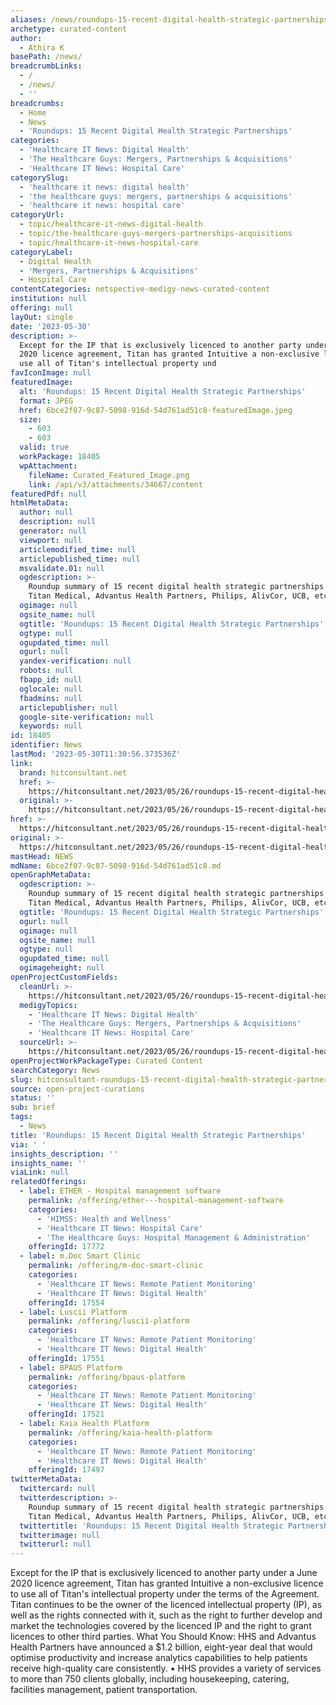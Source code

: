 ```yaml
---
aliases: /news/roundups-15-recent-digital-health-strategic-partnerships
archetype: curated-content
author:
  - Athira K
basePath: /news/
breadcrumbLinks:
  - /
  - /news/
  - ''
breadcrumbs:
  - Home
  - News
  - 'Roundups: 15 Recent Digital Health Strategic Partnerships'
categories:
  - 'Healthcare IT News: Digital Health'
  - 'The Healthcare Guys: Mergers, Partnerships & Acquisitions'
  - 'Healthcare IT News: Hospital Care'
categorySlug:
  - 'healthcare it news: digital health'
  - 'the healthcare guys: mergers, partnerships & acquisitions'
  - 'healthcare it news: hospital care'
categoryUrl:
  - topic/healthcare-it-news-digital-health
  - topic/the-healthcare-guys-mergers-partnerships-acquisitions
  - topic/healthcare-it-news-hospital-care
categoryLabel:
  - Digital Health
  - 'Mergers, Partnerships & Acquisitions'
  - Hospital Care
contentCategories: netspective-medigy-news-curated-content
institution: null
offering: null
layOut: single
date: '2023-05-30'
description: >-
  Except for the IP that is exclusively licenced to another party under a June
  2020 licence agreement, Titan has granted Intuitive a non-exclusive licence to
  use all of Titan's intellectual property und
favIconImage: null
featuredImage:
  alt: 'Roundups: 15 Recent Digital Health Strategic Partnerships'
  format: JPEG
  href: 6bce2f07-9c87-5098-916d-54d761ad51c8-featuredImage.jpeg
  size:
    - 603
    - 603
  valid: true
  workPackage: 18405
  wpAttachment:
    fileName: Curated_Featured_Image.png
    link: /api/v3/attachments/34667/content
featuredPdf: null
htmlMetaData:
  author: null
  description: null
  generator: null
  viewport: null
  articlemodified_time: null
  articlepublished_time: null
  msvalidate.01: null
  ogdescription: >-
    Roundup summary of 15 recent digital health strategic partnerships from
    Titan Medical, Advantus Health Partners, Philips, AlivCor, UCB, etc.
  ogimage: null
  ogsite_name: null
  ogtitle: 'Roundups: 15 Recent Digital Health Strategic Partnerships'
  ogtype: null
  ogupdated_time: null
  ogurl: null
  yandex-verification: null
  robots: null
  fbapp_id: null
  oglocale: null
  fbadmins: null
  articlepublisher: null
  google-site-verification: null
  keywords: null
id: 18405
identifier: News
lastMod: '2023-05-30T11:30:56.373536Z'
link:
  brand: hitconsultant.net
  href: >-
    https://hitconsultant.net/2023/05/26/roundups-15-recent-digital-health-strategic-partnerships/
  original: >-
    https://hitconsultant.net/2023/05/26/roundups-15-recent-digital-health-strategic-partnerships/
href: >-
  https://hitconsultant.net/2023/05/26/roundups-15-recent-digital-health-strategic-partnerships/
original: >-
  https://hitconsultant.net/2023/05/26/roundups-15-recent-digital-health-strategic-partnerships/
mastHead: NEWS
mdName: 6bce2f07-9c87-5098-916d-54d761ad51c8.md
openGraphMetaData:
  ogdescription: >-
    Roundup summary of 15 recent digital health strategic partnerships from
    Titan Medical, Advantus Health Partners, Philips, AlivCor, UCB, etc.
  ogtitle: 'Roundups: 15 Recent Digital Health Strategic Partnerships'
  ogurl: null
  ogimage: null
  ogsite_name: null
  ogtype: null
  ogupdated_time: null
  ogimageheight: null
openProjectCustomFields:
  cleanUrl: >-
    https://hitconsultant.net/2023/05/26/roundups-15-recent-digital-health-strategic-partnerships/
  medigyTopics:
    - 'Healthcare IT News: Digital Health'
    - 'The Healthcare Guys: Mergers, Partnerships & Acquisitions'
    - 'Healthcare IT News: Hospital Care'
  sourceUrl: >-
    https://hitconsultant.net/2023/05/26/roundups-15-recent-digital-health-strategic-partnerships/
openProjectWorkPackageType: Curated Content
searchCategory: News
slug: hitconsultant-roundups-15-recent-digital-health-strategic-partnerships
source: open-project-curations
status: ''
sub: brief
tags:
  - News
title: 'Roundups: 15 Recent Digital Health Strategic Partnerships'
via: ' '
insights_description: ''
insights_name: ''
viaLink: null
relatedOfferings:
  - label: ETHER - Hospital management software
    permalink: /offering/ether---hospital-management-software
    categories:
      - 'HIMSS: Health and Wellness'
      - 'Healthcare IT News: Hospital Care'
      - 'The Healthcare Guys: Hospital Management & Administration'
    offeringId: 17772
  - label: m.Doc Smart Clinic
    permalink: /offering/m-doc-smart-clinic
    categories:
      - 'Healthcare IT News: Remote Patient Monitoring'
      - 'Healthcare IT News: Digital Health'
    offeringId: 17554
  - label: Luscii Platform
    permalink: /offering/luscii-platform
    categories:
      - 'Healthcare IT News: Remote Patient Monitoring'
      - 'Healthcare IT News: Digital Health'
    offeringId: 17551
  - label: BPAUS Platform
    permalink: /offering/bpaus-platform
    categories:
      - 'Healthcare IT News: Remote Patient Monitoring'
      - 'Healthcare IT News: Digital Health'
    offeringId: 17521
  - label: Kaia Health Platform
    permalink: /offering/kaia-health-platform
    categories:
      - 'Healthcare IT News: Remote Patient Monitoring'
      - 'Healthcare IT News: Digital Health'
    offeringId: 17497
twitterMetaData:
  twittercard: null
  twitterdescription: >-
    Roundup summary of 15 recent digital health strategic partnerships from
    Titan Medical, Advantus Health Partners, Philips, AlivCor, UCB, etc.
  twittertitle: 'Roundups: 15 Recent Digital Health Strategic Partnerships'
  twitterimage: null
  twitterurl: null
---
```

<p>Except for the IP that is exclusively licenced to another party under a June 2020 licence agreement, Titan has granted Intuitive a non-exclusive licence to use all of Titan's intellectual property under the terms of the Agreement. Titan continues to be the owner of the licenced intellectual property (IP), as well as the rights connected with it, such as the right to further develop and market the technologies covered by the licenced IP and the right to grant licences to other third parties. What You Should Know: HHS and Advantus Health Partners have announced a $1.2 billion, eight-year deal that would optimise productivity and increase analytics capabilities to help patients receive high-quality care consistently. • HHS provides a variety of services to more than 750 clients globally, including housekeeping, catering, facilities management, patient transportation.</p>